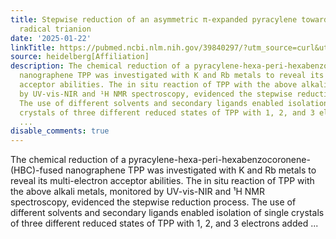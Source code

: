 ```yaml
---
title: Stepwise reduction of an asymmetric π-expanded pyracylene towards the crystalline
  radical trianion
date: '2025-01-22'
linkTitle: https://pubmed.ncbi.nlm.nih.gov/39840297/?utm_source=curl&utm_medium=rss&utm_campaign=pubmed-2&utm_content=1FakS-2QOkCT8HsMOQP1bCRQ4YzyumYOmxmF0moLsQ3dFB1E9V&fc=20220326224207&ff=20250122171154&v=2.18.0.post9+e462414
source: heidelberg[Affiliation]
description: The chemical reduction of a pyracylene-hexa-peri-hexabenzocoronene-(HBC)-fused
  nanographene TPP was investigated with K and Rb metals to reveal its multi-electron
  acceptor abilities. The in situ reaction of TPP with the above alkali metals, monitored
  by UV-vis-NIR and ¹H NMR spectroscopy, evidenced the stepwise reduction process.
  The use of different solvents and secondary ligands enabled isolation of single
  crystals of three different reduced states of TPP with 1, 2, and 3 electrons added
  ...
disable_comments: true
---
```

The chemical reduction of a pyracylene-hexa-peri-hexabenzocoronene-(HBC)-fused nanographene TPP was investigated with K and Rb metals to reveal its multi-electron acceptor abilities. The in situ reaction of TPP with the above alkali metals, monitored by UV-vis-NIR and ¹H NMR spectroscopy, evidenced the stepwise reduction process. The use of different solvents and secondary ligands enabled isolation of single crystals of three different reduced states of TPP with 1, 2, and 3 electrons added ...